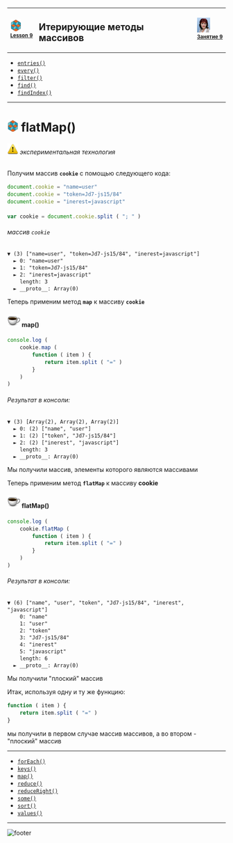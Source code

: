 [footer]: https://github.com/garevna/js-course/raw/master/images/a-level-ico.png?raw=true
[me30]: https://raw.githubusercontent.com/garevna/a-level-js-lessons/master/ico/myPhoto-30.png "Ⓒ Irina Fylyppova ( garevna ) 2019"
[ico20]: https://raw.githubusercontent.com/garevna/a-level-js-lessons/master/ico/a-level-20.png
[ico25]: https://raw.githubusercontent.com/garevna/a-level-js-lessons/master/ico/a-level-25.png
[hw-30]: https://raw.githubusercontent.com/garevna/a-level-js-lessons/master/ico/briefcase-30.png
[cap-30]: https://raw.githubusercontent.com/garevna/a-level-js-lessons/master/ico/coffee-30.png
[warn-25]: https://raw.githubusercontent.com/garevna/a-level-js-lessons/master/ico/warning-25.png
[link-25]: https://raw.githubusercontent.com/garevna/a-level-js-lessons/master/ico/link-25.png
[err-20]: https://raw.githubusercontent.com/garevna/a-level-js-lessons/master/ico/no_entry-20.png
[err-25]: https://raw.githubusercontent.com/garevna/a-level-js-lessons/master/ico/no_entry-25.png
[err-30]: https://raw.githubusercontent.com/garevna/a-level-js-lessons/master/ico/no_entry-30.png

<table><tr><td width="50">

![ico25] <br/><sup>[**Lesson&nbsp;9**](../lessons/lesson-09.md)</sup>
  </td>
  <td width="800"><h2>Итерирующие методы массивов</h2></td>
  <td>

  ![me30] <br/><sup>[**Занятие&nbsp;9**](../lessons/lesson-09.md)</sup></td>
</tr></table>

* [`entries()`](Array.prototype.entries.md)
* [`every()`](Array.prototype.every.md)
* [`filter()`](Array.prototype.filter.md)
* [`find()`](Array.prototype.find.md)
* [`findIndex()`](Array.prototype.findIndex.md)

___________________________________________________________________

# ![ico25] flatMap()

###### ![warn-25] экспериментальная технология

Получим массив **`cookie`** с помощью следующего кода:

```javascript
document.cookie = "name=user"
document.cookie = "token=Jd7-js15/84"
document.cookie = "inerest=javascript"

var cookie = document.cookie.split ( "; " )
```

###### массив `cookie`

```console
▼ (3) ["name=user", "token=Jd7-js15/84", "inerest=javascript"]
  ► 0: "name=user"
  ► 1: "token=Jd7-js15/84"
  ► 2: "inerest=javascript"
    length: 3
  ► __proto__: Array(0)
```

Теперь применим метод **`map`** к массиву **`cookie`**

#### ![cap-30] map()

```javascript
console.log (
    cookie.map (
        function ( item ) {
            return item.split ( "=" )
        }
    )
)
```

###### Результат в консоли:

```console
▼ (3) [Array(2), Array(2), Array(2)]
  ► 0: (2) ["name", "user"]
  ► 1: (2) ["token", "Jd7-js15/84"]
  ► 2: (2) ["inerest", "javascript"]
    length: 3
  ► __proto__: Array(0)
```

Мы получили массив, элементы которого являются массивами

Теперь применим метод **`flatMap`** к массиву **cookie**

#### ![cap-30] flatMap()

```javascript
console.log (
    cookie.flatMap (
        function ( item ) {
            return item.split ( "=" )
        }
    )
)
```

###### Результат в консоли:

```console
▼ (6) ["name", "user", "token", "Jd7-js15/84", "inerest", "javascript"]
    0: "name"
    1: "user"
    2: "token"
    3: "Jd7-js15/84"
    4: "inerest"
    5: "javascript"
    length: 6
  ► __proto__: Array(0)
```

Мы получили "плоский" массив

Итак, используя одну и ту же функцию:

```javascript
function ( item ) {
    return item.split ( "=" )
}
```

мы получили в первом случае массив массивов, а во втором - "плоский" массив

___________________________________________________________________

* [`forEach()`](Array.prototype.forEach.md)
* [`keys()`](Array.prototype.keys.md)
* [`map()`](Array.prototype.map.md)
* [`reduce()`](Array.prototype.reduce.md)
* [`reduceRight()`](Array.prototype.reduceRight.md)
* [`some()`](Array.prototype.some.md)
* [`sort()`](Array.prototype.sort.md)
* [`values()`](Array.prototype.values.md)

_________________________________________________________________________

![footer]
